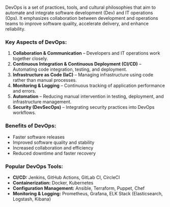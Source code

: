 DevOps is a set of practices, tools, and cultural philosophies that aim to automate and integrate software development (Dev) and IT operations (Ops). It emphasizes collaboration between development and operations teams to improve software quality, accelerate delivery, and enhance reliability.

### **Key Aspects of DevOps:**
1. **Collaboration & Communication** – Developers and IT operations work together closely.
2. **Continuous Integration & Continuous Deployment (CI/CD)** – Automating code integration, testing, and deployment.
3. **Infrastructure as Code (IaC)** – Managing infrastructure using code rather than manual processes.
4. **Monitoring & Logging** – Continuous tracking of application performance and errors.
5. **Automation** – Reducing manual intervention in testing, deployment, and infrastructure management.
6. **Security (DevSecOps)** – Integrating security practices into DevOps workflows.

### **Benefits of DevOps:**
- Faster software releases
- Improved software quality and stability
- Increased collaboration and efficiency
- Reduced downtime and faster recovery

### **Popular DevOps Tools:**
- **CI/CD:** Jenkins, GitHub Actions, GitLab CI, CircleCI
- **Containerization:** Docker, Kubernetes
- **Configuration Management:** Ansible, Terraform, Puppet, Chef
- **Monitoring & Logging:** Prometheus, Grafana, ELK Stack (Elasticsearch, Logstash, Kibana)
